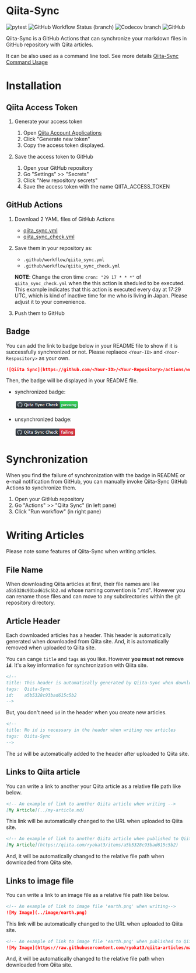 # Qiita-Sync

![pytest](https://github.com/ryokat3/Qiita-Sync/actions/workflows/pytest.yml/badge.svg)
![GitHub Workflow Status (branch)](https://img.shields.io/github/workflow/status/ryokat3/Qiita-Sync/Python%20Test/main)
![Codecov branch](https://img.shields.io/codecov/c/github/ryokat3/Qiita-Sync/main)
![GitHub](https://img.shields.io/github/license/ryokat3/Qiita-Sync)

Qiita-Sync is a GitHub Actions that can synchronize your markdown files in GitHub repository with Qiita articles.

It can be also used as a command line tool. See more details [Qiita-Sync Command Usage](https://github.com/ryokat3/Qiita-Sync/doc/command_usage.md)

# Installation

## Qiita Access Token

1. Generate your access token

   1. Open [Qiita Account Applications](https://qiita.com/settings/applications)
   2. Click "Generate new token"
   3. Copy the access token displayed.

2. Save the access token to GitHub

   1. Open your GitHub repository
   2. Go "Settings" >> "Secrets"
   3. Click "New repository secrets"
   4. Save the access token with the name QIITA_ACCESS_TOKEN

## GitHub Actions

1. Download 2 YAML files of GitHub Actions

   - [qiita_sync.yml](https://raw.githubusercontent.com/ryokat3/qiita-sync/main/github_actions/qiita_sync.yml)
   - [qiita_sync_check.yml](https://raw.githubusercontent.com/ryokat3/qiita-sync/main/github_actions/qiita_sync_check.yml)

2. Save them in your repository as:

   - `.github/workflow/qiita_sync.yml`
   - `.github/workflow/qiita_sync_check.yml`

   **NOTE**: Change the cron time `cron: "29 17 * * *"` of `qiita_sync_check.yml` when the this action is sheduled to be executed.
             This example indicates that this action is executed every day at 17:29 UTC, which is kind of inactive time for me who is living in Japan.
             Please adjust it to your convenience.

3. Push them to GitHub

## Badge

You can add the link to badge below in your README file to show if it is successfully synchronized or not.
Please replaece `<Your-ID>` and `<Your-Respository>` as your own.

```markdown
![Qiita Sync](https://github.com/<Your-ID>/<Your-Repository>/actions/workflows/qiita_sync_check.yml/badge.svg)
```

Then, the badge will be displayed in your README file.

- synchronized badge:

  ![Passing Badge](https://raw.githubusercontent.com/ryokat3/qiita-sync/main/img/qiita_sync_badge_passing.png)

- unsynchronized badge:

  ![Failing Badge](https://raw.githubusercontent.com/ryokat3/qiita-sync/main/img/qiita_sync_badge_failing.png)

# Synchronization

When you find the failure of synchronization with the badge in README or e-mail notification from GitHub,
you can manually invoke Qiita-Sync GitHub Actions to synchronize them.

1. Open your GitHub repository
2. Go "Actions" >> "Qiita Sync" (in left pane)
3. Click "Run workflow" (in right pane)

# Writing Articles

Please note some features of Qiita-Sync when writing articles.

## File Name

When downloading Qiita articles at first, their file names are like `a5b5328c93bad615c5b2.md` whose naming convention is "<Qiita-Article-ID>.md".
However you can rename those files and can move to any subdirectories within the git repository directory.

## Article Header

Each downloaded articles has a header. This header is automatically generated when downloaded from Qiita site.
And, it is automatically removed when uploaded to Qiita site.

You can cange `title` and `tags` as you like. However **you must not remove `id`**.
It's a key information for synchronization with Qiita site.

```markdown
<!--
title: This header is automatically generated by Qiita-Sync when downloading Qiita articles
tags:  Qiita-Sync
id:    a5b5328c93bad615c5b2
-->
```

But, you don't need `id` in the header when you create new articles.

```markdown
<!--
title: No id is necessary in the header when writing new articles
tags:  Qiita-Sync
-->
```

The `id` will be automatically added to the header after uploaded to Qiita site.

## Links to Qiita article

You can write a link to another your Qiita article as a relative file path like below.

```markdown
<!-- An example of link to another Qiita article when writing -->
[My Article](../my-article.md)
```

This link will be automatically changed to the URL when uploaded to Qiita site.

```markdown
<!-- An example of link to another Qiita article when published to Qiita site -->
[My Article](https://qiita.com/ryokat3/items/a5b5328c93bad615c5b2)
```

And, it will be automatically changed to the relative file path when downloaded from Qiita site.

## Links to image file

You can write a link to an image file as a relative file path like below.

```markdown
<!-- An example of link to image file 'earth.png' when writing-->
![My Image](../image/earth.png)
```

This link will be automatically changed to the URL when uploaded to Qiita site.

```markdown
<!-- An example of link to image file 'earth.png' when published to Qiita site -->
![My Image](https://raw.githubusercontent.com/ryokat3/qiita-articles/main/image/earth.png)
```

And, it will be automatically changed to the relative file path when downloaded from Qiita site.